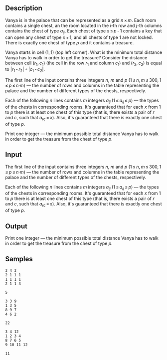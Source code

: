 ## Description

<div><p>Vanya is in the palace that can be represented as a grid <span class="tex-span"><i>n</i> × <i>m</i></span>. Each room contains a single chest, an the room located in the <span class="tex-span"><i>i</i></span>-th row and <span class="tex-span"><i>j</i></span>-th columns contains the chest of type <span class="tex-span"><i>a</i><sub class="lower-index"><i>ij</i></sub></span>. Each chest of type <span class="tex-span"><i>x</i> ≤ <i>p</i> - 1</span> contains a key that can open any chest of type <span class="tex-span"><i>x</i> + 1</span>, and all chests of type <span class="tex-span">1</span> are not locked. There is exactly one chest of type <span class="tex-span"><i>p</i></span> and it contains a treasure.</p><p>Vanya starts in cell <span class="tex-span">(1, 1)</span> (top left corner). What is the minimum total distance Vanya has to walk in order to get the treasure? Consider the distance between cell <span class="tex-span">(<i>r</i><sub class="lower-index">1</sub>, <i>c</i><sub class="lower-index">1</sub>)</span> (the cell in the row <span class="tex-span"><i>r</i><sub class="lower-index">1</sub></span> and column <span class="tex-span"><i>c</i><sub class="lower-index">1</sub></span>) and <span class="tex-span">(<i>r</i><sub class="lower-index">2</sub>, <i>c</i><sub class="lower-index">2</sub>)</span> is equal to <span class="tex-span">|<i>r</i><sub class="lower-index">1</sub> - <i>r</i><sub class="lower-index">2</sub>| + |<i>c</i><sub class="lower-index">1</sub> - <i>c</i><sub class="lower-index">2</sub>|</span>.</p></div><div class="input-specification"><p>The first line of the input contains three integers <span class="tex-span"><i>n</i></span>, <span class="tex-span"><i>m</i></span> and <span class="tex-span"><i>p</i></span> (<span class="tex-span">1 ≤ <i>n</i>, <i>m</i> ≤ 300, 1 ≤ <i>p</i> ≤ <i>n</i>·<i>m</i></span>)&nbsp;— the number of rows and columns in the table representing the palace and the number of different types of the chests, respectively.</p><p>Each of the following <span class="tex-span"><i>n</i></span> lines contains <span class="tex-span"><i>m</i></span> integers <span class="tex-span"><i>a</i><sub class="lower-index"><i>ij</i></sub></span> (<span class="tex-span">1 ≤ <i>a</i><sub class="lower-index"><i>ij</i></sub> ≤ <i>p</i></span>)&nbsp;— the types of the chests in corresponding rooms. It's guaranteed that for each <span class="tex-span"><i>x</i></span> from <span class="tex-span">1</span> to <span class="tex-span"><i>p</i></span> there is at least one chest of this type (that is, there exists a pair of <span class="tex-span"><i>r</i></span> and <span class="tex-span"><i>c</i></span>, such that <span class="tex-span"><i>a</i><sub class="lower-index"><i>rc</i></sub> = <i>x</i></span>). Also, it's guaranteed that there is exactly one chest of type <span class="tex-span"><i>p</i></span>.</p></div><div class="output-specification"><p>Print one integer&nbsp;— the minimum possible total distance Vanya has to walk in order to get the treasure from the chest of type <span class="tex-span"><i>p</i></span>.</p></div>

## Input

<p>The first line of the input contains three integers <span class="tex-span"><i>n</i></span>, <span class="tex-span"><i>m</i></span> and <span class="tex-span"><i>p</i></span> (<span class="tex-span">1 ≤ <i>n</i>, <i>m</i> ≤ 300, 1 ≤ <i>p</i> ≤ <i>n</i>·<i>m</i></span>)&nbsp;— the number of rows and columns in the table representing the palace and the number of different types of the chests, respectively.</p><p>Each of the following <span class="tex-span"><i>n</i></span> lines contains <span class="tex-span"><i>m</i></span> integers <span class="tex-span"><i>a</i><sub class="lower-index"><i>ij</i></sub></span> (<span class="tex-span">1 ≤ <i>a</i><sub class="lower-index"><i>ij</i></sub> ≤ <i>p</i></span>)&nbsp;— the types of the chests in corresponding rooms. It's guaranteed that for each <span class="tex-span"><i>x</i></span> from <span class="tex-span">1</span> to <span class="tex-span"><i>p</i></span> there is at least one chest of this type (that is, there exists a pair of <span class="tex-span"><i>r</i></span> and <span class="tex-span"><i>c</i></span>, such that <span class="tex-span"><i>a</i><sub class="lower-index"><i>rc</i></sub> = <i>x</i></span>). Also, it's guaranteed that there is exactly one chest of type <span class="tex-span"><i>p</i></span>.</p>

## Output

<p>Print one integer&nbsp;— the minimum possible total distance Vanya has to walk in order to get the treasure from the chest of type <span class="tex-span"><i>p</i></span>.</p>

## Samples

```input1
3 4 3
2 1 1 1
1 1 1 1
2 1 1 3

```

```output1
5

```






```input2
3 3 9
1 3 5
8 9 7
4 6 2

```

```output2
22

```






```input3
3 4 12
1 2 3 4
8 7 6 5
9 10 11 12

```

```output3
11

```



